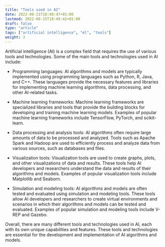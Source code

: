 ```yaml
---
title: "Tools used in AI"
date: 2022-08-21T18:49:47+01:00
lastmod: 2022-08-15T18:49:42+01:00
draft: false
type: "article"
tags: ["artificial intelligence", "ml", "tools"]
weight: 3
---
```

Artificial intelligence (AI) is a complex field that requires the use of various tools and technologies. Some of the main tools and technologies used in AI include:

- Programming languages: AI algorithms and models are typically implemented using programming languages such as Python, R, Java, and C++. These languages provide the necessary features and libraries for implementing machine learning algorithms, data processing, and other AI-related tasks.

- Machine learning frameworks: Machine learning frameworks are specialized libraries and tools that provide the building blocks for developing and training machine learning models. Examples of popular machine learning frameworks include TensorFlow, PyTorch, and scikit-learn.

- Data processing and analysis tools: AI algorithms often require large amounts of data to be processed and analyzed. Tools such as Apache Spark and Hadoop are used to efficiently process and analyze data from various sources, such as databases and files.

- Visualization tools: Visualization tools are used to create graphs, plots, and other visualizations of data and results. These tools help AI developers and researchers understand the data and results of their algorithms and models. Examples of popular visualization tools include Matplotlib and Seaborn.

- Simulation and modeling tools: AI algorithms and models are often tested and evaluated using simulation and modeling tools. These tools allow AI developers and researchers to create virtual environments and scenarios in which their algorithms and models can be tested and evaluated. Examples of popular simulation and modeling tools include V-REP and Gazebo.

Overall, there are many different tools and technologies used in AI, each with its own unique capabilities and features. These tools and technologies are essential for the development and implementation of AI algorithms and models.